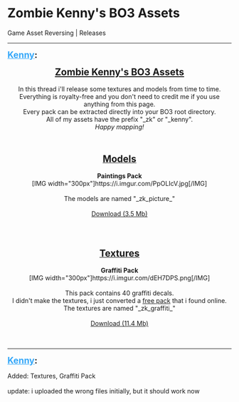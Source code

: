 # Zombie Kenny's BO3 Assets
Game Asset Reversing | Releases

---
<strong style="font-size: 1.4em;"><span style="text-decoration: underline;text-decoration-color: #34a7f9;"><span style="color:#34a7f9;">Kenny</span></span>:</strong>

<p><p style="text-align:center;"><span style="font-size:1.5em;"><strong><span style="text-decoration: underline">Zombie Kenny&#39;s BO3 Assets</span></strong></span><br /><br />In this thread i&#39;ll release some textures and models from time to time.<br />Everything is royalty-free and you don&#39;t need to credit me if you use anything from this page.<br />Every pack can be extracted directly into your BO3 root directory.<br />All of my assets have the prefix &quot;_zk&quot; or &quot;_kenny&quot;.<br /><em>Happy mapping!</em><br /><br /><br /><br /><span style="text-decoration: underline"><span style="font-size:1.5em;"><strong>Models</strong></span></span><br /><br /><strong>Paintings Pack</strong><br />
[IMG width=&quot;300px&quot;]https://i.imgur.com/PpOLIcV.jpg[/IMG]<br /><br />The models are named &quot;_zk_picture_&quot;<br /><br /><a href="https://mega.nz/#!Z8o2UCgI!FN1ggk6Z4diKpd6QGUJqDCkSKTKFNyWpjoUHcndpGgQ">Download (3.5 Mb)</a><br />
<br /><br /><br /><br /><span style="text-decoration: underline"><span style="font-size:1.5em;"><strong>Textures</strong></span></span><br /><br /><strong>Graffiti Pack</strong><br />
[IMG width=&quot;300px&quot;]https://i.imgur.com/dEH7DPS.png[/IMG]<br /><br />This pack contains 40 graffiti decals.<br />I didn&#39;t make the textures, i just converted a <a href="https://www.behance.net/gallery/109459427/free-GRAFFITI-TAGS-png-pack">free pack</a> that i found online.<br />The textures are named &quot;_zk_graffiti_&quot;<br /><br /><a href="https://mega.nz/file/4kgw3AAA#A29M_Gr4OMIAXXvrhyENPbnW11_FiTsobDrYjFOGBCY">Download (11.4 Mb)</a><br />
<br /><br /></p></p>

---
<strong style="font-size: 1.4em;"><span style="text-decoration: underline;text-decoration-color: #34a7f9;"><span style="color:#34a7f9;">Kenny</span></span>:</strong>

<p>Added: Textures, Graffiti Pack<br /><br />update: i uploaded the wrong files initially, but it should work now</p>
